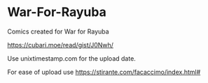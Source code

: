 # War-For-Rayuba
Comics created for War for Rayuba

https://cubari.moe/read/gist/J0Nwh/

Use unixtimestamp.com for the upload date.

For ease of upload use
https://stirante.com/facaccimo/index.html#
